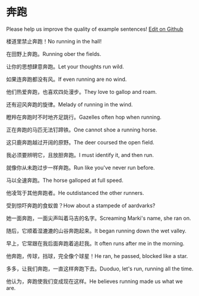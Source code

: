 # 奔跑

Please help us improve the quality of example sentences! [Edit on Github](https://github.com/jiyushe/jiyu-example-sentence-source/blob/main/chinese/benpao.md)

<p><span class="chinese">楼道里禁止奔跑！</span><span class="english">No running in the hall!</span></p>

<p><span class="chinese">在田野上奔跑。</span><span class="english">Running ober the fields.</span></p>

<p><span class="chinese">让你的思想肆意奔跑。</span><span class="english">Let your thoughts run wild.</span></p>

<p><span class="chinese">如果连奔跑都没有风。</span><span class="english">If even running are no wind.</span></p>

<p><span class="chinese">他们热爱奔跑，也喜欢四处漫步。</span><span class="english">They love to gallop and roam.</span></p>

<p><span class="chinese">还有迎风奔跑的旋律。</span><span class="english">Melady of running in the wind.</span></p>

<p><span class="chinese">瞪羚在奔跑时不时地齐足跳行。</span><span class="english">Gazelles often hop when running.</span></p>

<p><span class="chinese">正在奔跑的马匹无法钉蹄铁。</span><span class="english">One cannot shoe a running horse.</span></p>

<p><span class="chinese">这只鹿奔跑越过开阔的原野。</span><span class="english">The deer coursed the open field.</span></p>

<p><span class="chinese">我必须要辨明它，且放胆奔跑。</span><span class="english">I must identify it, and then run.</span></p>

<p><span class="chinese">就像你从未跑过步一样奔跑。</span><span class="english">Run like you've never run before.</span></p>

<p><span class="chinese">马以全速奔跑。</span><span class="english">The horse galloped at full speed.</span></p>

<p><span class="chinese">他凌驾于其他奔跑者。</span><span class="english">He outdistanced the other runners.</span></p>

<p><span class="chinese">受到惊吓奔跑的食蚁兽？</span><span class="english">How about a stampede of aardvarks?</span></p>

<p><span class="chinese">她一面奔跑，一面尖声叫着马吉的名字。</span><span class="english">Screaming Marki's name, she ran on.</span></p>

<p><span class="chinese">随后，它顺着湿漉漉的山谷奔跑起来。</span><span class="english">It began running down the wet valley.</span></p>

<p><span class="chinese">早上，它常跟在我后面奔跑着追赶我。</span><span class="english">It often runs after me in the morning.</span></p>

<p><span class="chinese">他奔跑，传球，挡球，完全像个球星！</span><span class="english">He ran, he passed, blocked like a star.</span></p>

<p><span class="chinese">多多，让我们奔跑，一直这样奔跑下去。</span><span class="english">Duoduo, let's run, running all the time.</span></p>

<p><span class="chinese">他认为，奔跑使我们变成现在这样。</span><span class="english">He believes running made us what we are.</span></p>


